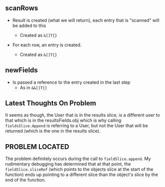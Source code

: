 
## scanRows

- Result is created (what we will return), each entry that is "scanned" will be added to this
  - Created as `&[]T{}`

- For each row, an entry is created.
  - Created as `&[]T{}`


## newFields

- Is passed a reference to the entry created in the last step
  - As in `&&[]T{}`



## Latest Thoughts On Problem

It seems as though, the User that is in the results slice, is a different user to that which is in the resultsFields.obj
which is why calling `fieldsSlice.Append` is referring to a User, but not the User that will be returned (which is 
the one in the results slice).



## PROBLEM LOCATED

The problem definitely occurs during the call to `fieldSlice.append`. My rudimentary debugging has determined that 
at that point, the `fieldSlice.sliceRef` (which points to the objects slice at the start of the function) ends up 
pointing to a different slice than the object's slice by the end of the function.  